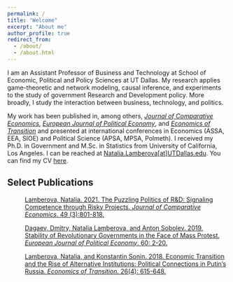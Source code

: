 ```yaml
---
permalink: /
title: "Welcome"
excerpt: "About me"
author_profile: true
redirect_from: 
  - /about/
  - /about.html
---
```


I am an Assistant Professor of Business and Technology at School of Economic, Political and Policy Sciences at UT Dallas. My research applies game-theoretic and network modeling, causal inference, and experiments to the study of government Research and Development policy. More broadly, I study the interaction between business, technology, and politics.

My work has been published in, among others, [_Journal of Comparative Economics_](https://doi.org/10.1016/j.jce.2021.01.002), [_European Journal of Political Economy_](https://doi.org/10.1016/j.ejpoleco.2019.08.003), and [_Economics of Transition_](https://doi.org/10.1111/ecot.12167) and presented at international conferences in Economics (ASSA, EEA, SIOE) and Political Science (APSA, MPSA, Polmeth). I received my Ph.D. in Government and M.Sc. in Statistics from University of California, Los Angeles.  I can be reached at [Natalia.Lamberova[at]UTDallas.edu](Natalia.Lamberova[at]UTDallas.edu). You can find my CV [here](cv/).

## Select Publications

<p style="margin-left: 40px">
<a href="https://doi.org/10.1016/j.jce.2021.01.002">Lamberova, Natalia. 2021. The Puzzling Politics of R&D: Signaling Competence through Risky Projects. <i>Journal of Comparative Economics</i>. 49 (3):801-818.</a>
</p>

<p style="margin-left: 40px">
<a href="https://doi.org/10.1016/j.ejpoleco.2019.08.003">Dagaev, Dmitry, Natalia Lamberova, and Anton Sobolev. 2019. Stability of Revolutionary Governments in the Face of Mass Protest. <i>European Journal of Political Economy</i>. 60: 2-20.</a>
</p>

<p style="margin-left: 40px">
<a href="https://doi.org/10.1111/ecot.12167">Lamberova, Natalia, and Konstantin Sonin. 2018. Economic Transition and the Rise of Alternative Institutions: Political Connections in Putin’s Russia. <i>Economics of Transition</i>. 26(4): 615-648.</a>
</p>
